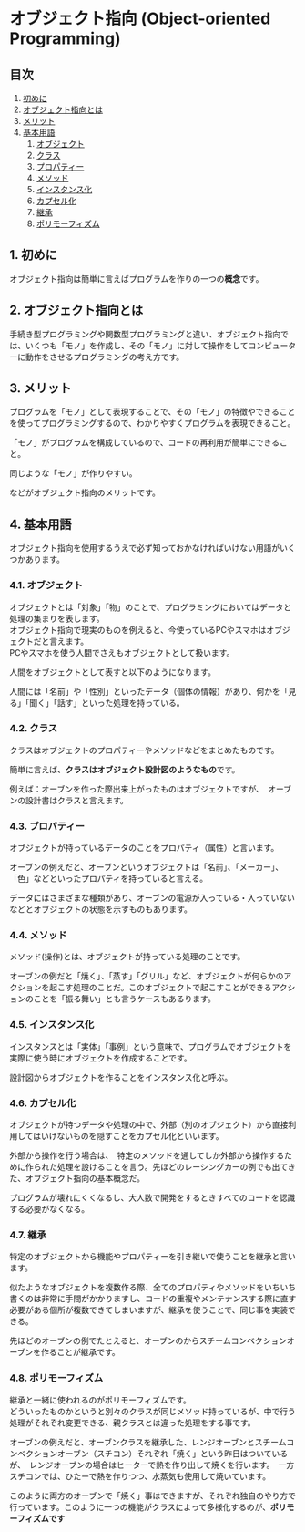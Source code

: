 # オブジェクト指向 (Object-oriented Programming)

## 目次

1. [初めに](#1-初めに)
2. [オブジェクト指向とは](#2-オブジェクト指向とは)
3. [メリット](#3-メリット)
4. [基本用語](#4-基本用語)
    1. [オブジェクト](#4.1-オブジェクト)
    2. [クラス](#4.2-クラス)
    3. [プロパティー](#4.3-プロパティー)
    4. [メソッド](#4.4-メソッド)
    5. [インスタンス化](#4.5-インスタンス化)
    6. [カプセル化](#4.6-カプセル化)
    7. [継承](#4.7-継承)
    8. [ポリモーフィズム](#4.8-ポリモーフィズム)

## 1. 初めに

オブジェクト指向は簡単に言えばプログラムを作りの一つの**概念**です。

## 2. オブジェクト指向とは

手続き型プログラミングや関数型プログラミングと違い、オブジェクト指向では、いくつも「モノ」を作成し、その「モノ」に対して操作をしてコンピューターに動作をさせるプログラミングの考え方です。

## 3. メリット

プログラムを「モノ」として表現することで、その「モノ」の特徴やできることを使ってプログラミングするので、わかりやすくプログラムを表現できること。

「モノ」がプログラムを構成しているので、コードの再利用が簡単にできること。

同じような「モノ」が作りやすい。

などがオブジェクト指向のメリットです。

## 4. 基本用語

オブジェクト指向を使用するうえで必ず知っておかなければいけない用語がいくつかあります。

### 4.1. オブジェクト

オブジェクトとは「対象」「物」のことで、プログラミングにおいてはデータと処理の集まりを表します。\
オブジェクト指向で現実のものを例えると、今使っているPCやスマホはオブジェクトだと言えます。\
PCやスマホを使う人間でさえもオブジェクトとして扱います。

人間をオブジェクトとして表すと以下のようになります。

人間には「名前」や「性別」といったデータ（個体の情報）があり、何かを「見る」「聞く」「話す」といった処理を持っている。

### 4.2. クラス

クラスはオブジェクトのプロパティーやメソッドなどをまとめたものです。

簡単に言えば、**クラスはオブジェクト設計図のようなもの**です。

例えば：オーブンを作った際出来上がったものはオブジェクトですが、　オーブンの設計書はクラスと言えます。

### 4.3. プロパティー

オブジェクトが持っているデータのことをプロパティ（属性）と言います。

オーブンの例えだと、オーブンというオブジェクトは「名前」、「メーカー」、「色」などといったプロパティを持っていると言える。

データにはさまざまな種類があり、オーブンの電源が入っている・入っていないなどとオブジェクトの状態を示すものもあります。

### 4.4. メソッド

メソッド(操作)とは、オブジェクトが持っている処理のことです。

オーブンの例だと「焼く」、「蒸す」「グリル」など、オブジェクトが何らかのアクションを起こす処理のことだ。このオブジェクトで起こすことができるアクションのことを「振る舞い」とも言うケースもあるります。

### 4.5. インスタンス化

インスタンスとは「実体」「事例」という意味で、プログラムでオブジェクトを実際に使う時にオブジェクトを作成することです。

設計図からオブジェクトを作ることをインスタンス化と呼ぶ。

### 4.6. カプセル化

オブジェクトが持つデータや処理の中で、外部（別のオブジェクト）から直接利用してはいけないものを隠すことをカプセル化といいます。

外部から操作を行う場合は、　特定のメソッドを通してしか外部から操作するために作られた処理を設けることを言う。先ほどのレーシングカーの例でも出てきた、オブジェクト指向の基本概念だ。

プログラムが壊れにくくなるし、大人数で開発をするときすべてのコードを認識する必要がなくなる。

### 4.7. 継承

特定のオブジェクトから機能やプロパティーを引き継いで使うことを継承と言います。

似たようなオブジェクトを複数作る際、全てのプロパティやメソッドをいちいち書くのは非常に手間がかかりますし、コードの重複やメンテナンスする際に直す必要がある個所が複数できてしまいますが、継承を使うことで、同じ事を実装できる。

先ほどのオーブンの例でたとえると、オーブンのからスチームコンベクションオーブンを作ることが継承です。

### 4.8. ポリモーフィズム

継承と一緒に使われるのがポリモーフィズムです。\
どういったものかというと別々のクラスが同じメソッド持っているが、中で行う処理がそれぞれ変更できる、親クラスとは違った処理をする事です。

オーブンの例えだと、オーブンクラスを継承した、レンジオーブンとスチームコンベクションオーブン（スチコン）それぞれ「焼く」という昨日はついているが、　レンジオーブンの場合はヒーターで熱を作り出して焼くを行います。　一方スチコンでは、ひたーで熱を作りつつ、水蒸気も使用して焼いています。

このように両方のオーブンで「焼く」事はできますが、それぞれ独自のやり方で行っています。このように一つの機能がクラスによって多様化するのが、**ポリモーフィズムです**

